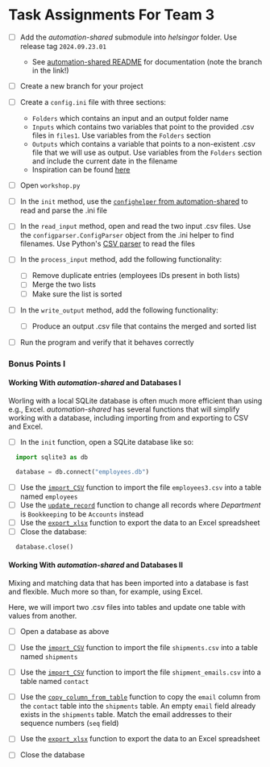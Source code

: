# Task Assignments For Team 3

  - [ ] Add the *automation-shared* submodule into *helsingor* folder.  Use release tag `2024.09.23.01`
    - See [automation-shared README](https://github.com/Helsingor-Kommune-Automatisering/automation_shared/blob/ff/changelog-auto-tag/README.md) for documentation (note the branch in the link!)
  - [ ] Create a new branch for your project
  - [ ] Create a `config.ini` file with three sections:
      - `Folders` which contains an input and an output folder name
      - `Inputs` which contains two variables that point to the provided .csv files in `files1`.  Use variables from the `Folders` section
      - `Outputs` which contains a variable that points to a non-existent .csv file that we will use as output.  Use variables from the `Folders` section and include the current date in the filename
      - Inspiration can be found [here](https://github.com/Helsingor-Kommune-Automatisering/20008-kepo-rentetilskivning-af-indefrossede-feriepenge-ved-fratraedelse/blob/ff/feedback-adjustments/config.ini)

  - [ ] Open `workshop.py`

  - [ ] In the `init` method, use the [`confighelper` from automation-shared](https://github.com/Helsingor-Kommune-Automatisering/automation_shared/blob/bc2ffc3a89123e7d4464e31117cdad099ebdb08e/common/helpers.py#L551) to read and parse the .ini file

  - [ ] In the `read_input` method, open and read the two input .csv files.  Use the `configparser.ConfigParser` object from the .ini helper to find filenames.  Use Python's [CSV parser](https://docs.python.org/3/library/csv.html) to read the files

  - [ ] In the `process_input` method, add the following functionality:
    - [ ] Remove duplicate entries (employees IDs present in both lists)
    - [ ] Merge the two lists
    - [ ] Make sure the list is sorted

  - [ ] In the `write_output` method, add the following functionality:
    - [ ] Produce an output .csv file that contains the merged and sorted list

  - [ ] Run the program and verify that it behaves correctly

  ### Bonus Points I
  #### Working With *automation-shared* and Databases I
  Worling with a local SQLite database is often much more efficient than using e.g., Excel.  *automation-shared* has several functions that will simplify working with a database, including importing from and exporting to CSV and Excel.
   - [ ] In the `init` function, open a SQLite database like so:
  ```python
    import sqlite3 as db

    database = db.connect("employees.db")
  ```
  - [ ] Use the [`import_CSV`](https://github.com/Helsingor-Kommune-Automatisering/automation_shared/blob/bc2ffc3a89123e7d4464e31117cdad099ebdb08e/common/helpers.py#L300) function to import the file `employees3.csv` into a table named `employees`
  - [ ] Use the [`update_record`](https://github.com/Helsingor-Kommune-Automatisering/automation_shared/blob/bc2ffc3a89123e7d4464e31117cdad099ebdb08e/common/helpers.py#L448) function to change all records where *Department* is `Bookkeeping` to be `Accounts` instead
  - [ ] Use the [`export_xlsx`](https://github.com/Helsingor-Kommune-Automatisering/automation_shared/blob/bc2ffc3a89123e7d4464e31117cdad099ebdb08e/common/helpers.py#L247) function to export the data to an Excel spreadsheet
  - [ ] Close the database:
  ```python
    database.close()
  ```

  #### Working With *automation-shared* and Databases II
  Mixing and matching data that has been imported into a database is fast and flexible.  Much more so than, for example, using Excel.

  Here, we will import two .csv files into tables and update one table with values from another.

  - [ ] Open a database as above
  - [ ] Use the [`import_CSV`](https://github.com/Helsingor-Kommune-Automatisering/automation_shared/blob/bc2ffc3a89123e7d4464e31117cdad099ebdb08e/common/helpers.py#L300) function to import the file `shipments.csv` into a table named `shipments`
  - [ ] Use the [`import_CSV`](https://github.com/Helsingor-Kommune-Automatisering/automation_shared/blob/bc2ffc3a89123e7d4464e31117cdad099ebdb08e/common/helpers.py#L300) function to import the file `shipment_emails.csv` into a table named `contact`
  - [ ] Use the [`copy_column_from_table`](https://github.com/Helsingor-Kommune-Automatisering/automation_shared/blob/bc2ffc3a89123e7d4464e31117cdad099ebdb08e/common/helpers.py#L484) function to copy the `email` column from the `contact` table into the `shipments` table.  An empty `email` field already exists in the `shipments` table.  Match the email addresses to their sequence numbers (`seq` field)
  - [ ] Use the [`export_xlsx`](https://github.com/Helsingor-Kommune-Automatisering/automation_shared/blob/bc2ffc3a89123e7d4464e31117cdad099ebdb08e/common/helpers.py#L247) function to export the data to an Excel spreadsheet
  - [ ] Close the database

